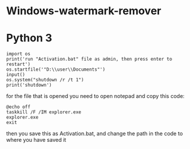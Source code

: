 # Windows-watermark-remover
# Python 3
```
import os
print('run "Activation.bat" file as admin, then press enter to restart')
os.startfile('"D:\\user\\Documents"')
input()
os.system("shutdown /r /t 1")
print('shutdown')
```
for the file that is opened you need to open notepad and copy this code:
```
@echo off
taskkill /F /IM explorer.exe
explorer.exe
exit
```
then you save this as Activation.bat, and change the path in the code to where you have saved it
